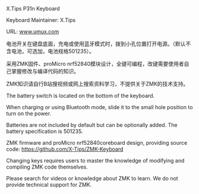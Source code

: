 X.Tips P31n Keyboard

Keyboard Maintainer: X.Tips

URL: www.umux.com

电池开关在键盘底面，充电或使用蓝牙模式时，拨到小孔位置打开电源。（默认不含电池，可选加，电池规格501235）。

采用ZMK固件、proMicro nrf52840模块设计，全键可编程，改键需要使用者自己掌握修改与编译代码的知识。

ZMK知识请自行B站搜视频或网上搜索资料学习，不提供关于ZMK的技术支持。

The battery switch is located on the bottom of the keyboard. 

When charging or using Bluetooth mode, slide it to the small hole position to turn on the power. 

Batteries are not included by default but can be optionally added. The battery specification is 501235.

ZMK firmware and proMicro nrf52840coreboard design, providing source code: https://github.com/X-Tips/ZMK-Keyboard

Changing keys requires users to master the knowledge of modifying and compiling ZMK code themselves.

Please search for videos or knowledge about ZMK to learn. We do not provide technical support for ZMK.
